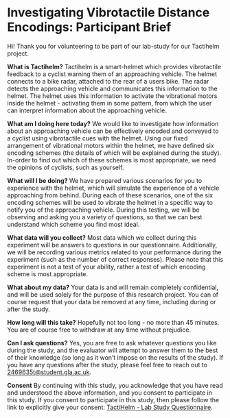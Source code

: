 # Investigating Vibrotactile Distance Encodings: Participant Brief

Hi! Thank you for volunteering to be part of our lab-study for our Tactihelm project.

**What is Tactihelm?**
Tactihelm is a smart-helmet which provides vibrotactile feedback to a cyclist warning them of an approaching vehicle. The helmet connects to a bike radar, attached to the rear of a users bike. The radar detects the approaching vehicle and communicates this information to the helmet. The helmet uses this information to activate the vibrational motors inside the helmet - activating them in some pattern, from which the user can interpret information about the approaching vehicle.

**What am I doing here today?**
We would like to investigate how information about an approaching vehicle can be effectively encoded and conveyed to a cyclist using vibrotactile cues with the helmet. Using our fixed arrangement of vibrational motors within the helmet, we have defined six encoding schemes (the details of which will be explained during the study). In-order to find out which of these schemes is most appropriate, we need the opinions of cyclists, such as yourself.

**What will I be doing?**
We have prepared various scenarios for you to experience with the helmet, which will simulate the experience of a vehicle approaching from behind. During each of these scenarios, one of the six encoding schemes will be used to vibrate the helmet in a specific way to notify you of the approaching vehicle. During this testing, we will be observing and asking you a variety of questions, so that we can best understand which scheme you find most ideal.

**What data will you collect?**
Most data which we collect during this experiment will be answers to questions in our questionnaire. Additionally, we will be recording various metrics related to your performance during the experiment (such as the number of correct responses). Please note that this experiment is not a test of your ability, rather a test of which encoding scheme is most appropriate.

**What about my data?**
Your data is and will remain completely confidential, and will be used solely for the purpose of this research project. You can of course request that your data be removed at any time, including during or after the study.

**How long will this take?**
Hopefully not too long - no more than 45 minutes. You are of course free to withdraw at any time without prejudice.

**Can I ask questions?**
Yes, you are free to ask whatever questions you like during the study, and the evaluator will attempt to answer them to the best of their knowledge (so long as it won’t impose on the results of the study). If you have any questions after the study, please feel free to reach out to [2469635t@student.gla.ac.uk](mailto:2469635t@student.gla.ac.uk).

**Consent**
By continuing with this study, you acknowledge that you have read and understood the above information, and you consent to participate in this study. If you consent to participate in this study, then please follow the link to explicitly give your consent: [TactiHelm - Lab Study Questionnaire](https://forms.office.com/e/G1WUgtXXxy).
